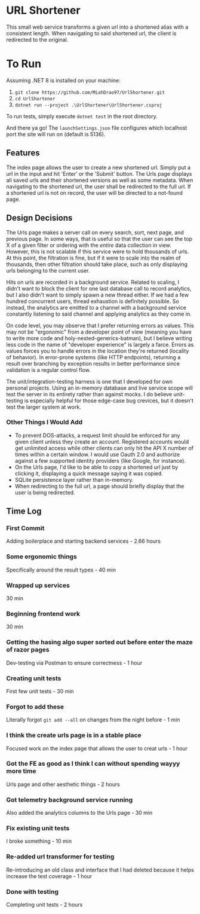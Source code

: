 # URL Shortener
This small web service transforms a given url into a shortened alias with a consistent length.
When navigating to said shortened url, the client is redirected to the original.

# To Run
Assuming .NET 8 is installed on your machine:
1. `git clone https://github.com/MiahDrao97/UrlShortener.git`
2. `cd UrlShortener`
3. `dotnet run --project .\UrlShortener\UrlShortener.csproj`

To run tests, simply execute `dotnet test` in the root directory.

And there ya go! The `launchSettings.json` file configures which localhost port the site will run on (default is 5136).

## Features
The index page allows the user to create a new shortened url.
Simply put a url in the input and hit 'Enter' or the 'Submit' button.
The Urls page displays all saved urls and their shortened versions as well as some metadata.
When navigating to the shortened url, the user shall be redirected to the full url.
If a shortened url is not on record, the user will be directed to a not-found page.

## Design Decisions
The Urls page makes a server call on every search, sort, next page, and previous page.
In some ways, that is useful so that the user can see the top X of a given filter or ordering with the *entire* data collection in view.
However, this is not scalable if this service were to hold thousands of urls.
At this point, the filtration is fine, but if it were to scale into the realm of thousands, then other filtration should take place, such as only displaying urls belonging to the current user.

Hits on urls are recorded in a background service.
Related to scaling, I didn't want to block the client for one last database call to record analytics, but I also didn't want to simply spawn a new thread either.
If we had a few hundred concurrent users, thread exhaustion is definitely possible.
So instead, the analytics are emitted to a channel with a background service constantly listening to said channel and applying analytics as they come in.

On code level, you may observe that I prefer returning errors as values.
This may not be "ergonomic" from a developer point of view (meaning you have to write more code and holy-nested-generics-batman), but I believe writing less code in the name of "developer experience" is largely a farce.
Errors as values forces you to handle errors in the location they're returned (locality of behavior).
In error-prone systems (like HTTP endpoints), returning a result over branching by exception results in better performance since validation is a regular control flow.

The unit/integration-testing harness is one that I developed for own personal projects.
Using an in-memory database and live service scope will test the server in its entirety rather than against mocks.
I do believe unit-testing is especially helpful for those edge-case bug crevices, but it doesn't test the larger system at work.

### Other Things I Would Add
- To prevent DOS-attacks, a request limit should be enforced for any given client unless they create an account.
Registered accounts would get unlimited access while other clients can only hit the API X number of times within a certain window.
I would use Oauth 2.0 and authorize against a few supported identity providers (like Google, for instance).
- On the Urls page, I'd like to be able to copy a shortened url just by clicking it, displaying a quick message saying it was copied.
- SQLite persistence layer rather than in-memory.
- When redirecting to the full url, a page should briefly display that the user is being redirected.

## Time Log
### First Commit
Adding boilerplace and starting backend services - 2.66 hours
### Some ergonomic things
Specifically around the result types - 40 min
### Wrapped up services
30 min
### Beginning frontend work
30 min
### Getting the hasing algo super sorted out before enter the maze of razor pages
Dev-testing via Postman to ensure correctness - 1 hour
### Creating unit tests
First few unit tests - 30 min
### Forgot to add these
Literally forgot `git add --all` on changes from the night before - 1 min
### I think the create urls page is in a stable place
Focused work on the index page that allows the user to creat urls - 1 hour
### Got the FE as good as I think I can without spending wayyy more time
Urls page and other aesthetic things - 2 hours
### Got telemetry background service running
Also added the analytics columns to the Urls page - 30 min
### Fix existing unit tests
I broke something - 10 min
### Re-added url transformer for testing
Re-introducing an old class and interface that I had deleted because it helps increase the test coverage - 1 hour
### Done with testing
Completing unit tests - 2 hours
